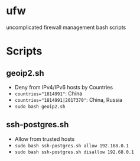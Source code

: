 # ufw
uncomplicated firewall management bash scripts

# Scripts
## geoip2.sh
* Deny from IPv4/IPv6 hosts by Countries
* `countries="1814991"`: China
* `countries="1814991|2017370"`: China, Russia
* `sudo bash geoip2.sh`

## ssh-postgres.sh
* Allow from trusted hosts
* `sudo bash ssh-postgres.sh allow 192.168.0.1`
* `sudo bash ssh-postgres.sh disallow 192.68.0.1`
